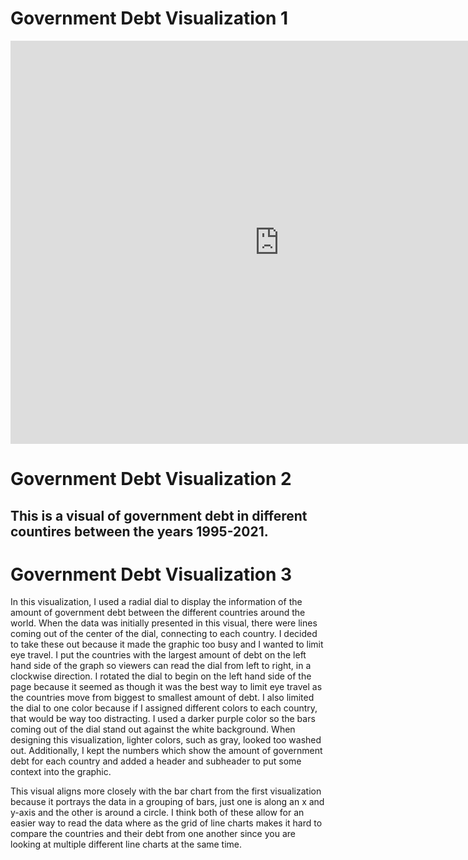 # Government Debt Visualization 1
<iframe src="https://data.oecd.org/chart/6Se6" width="860" height="645" style="border: 0" mozallowfullscreen="true" webkitallowfullscreen="true" allowfullscreen="true"><a href="https://data.oecd.org/chart/6Se6" target="_blank">OECD Chart: General government debt, Total, % of GDP, Annual, 2021</a></iframe>

# Government Debt Visualization 2
## This is a visual of government debt in different countires between the years 1995-2021.
<div class="flourish-embed flourish-chart" data-src="visualisation/11721168"><script src="https://public.flourish.studio/resources/embed.js"></script></div>

# Government Debt Visualization 3
<div class="flourish-embed flourish-hierarchy" data-src="visualisation/11730255"><script src="https://public.flourish.studio/resources/embed.js"></script></div>
In this visualization, I used a radial dial to display the information of the amount of government debt between the different countries around the world. When the data was initially presented in this visual, there were lines coming out of the center of the dial, connecting to each country. I decided to take these out because it made the graphic too busy and I wanted to limit eye travel. I put the countries with the largest amount of debt on the left hand side of the graph so viewers can read the dial from left to right, in a clockwise direction. I rotated the dial to begin on the left hand side of the page because it seemed as though it was the best way to limit eye travel as the countries move from biggest to smallest amount of debt. I also limited the dial to one color because if I assigned different colors to each country, that would be way too distracting. I used a darker purple color so the bars coming out of the dial stand out against the white background. When designing this visualization, lighter colors, such as gray, looked too washed out. Additionally, I kept the numbers which show the amount of government debt for each country and added a header and subheader to put some context into the graphic. 

This visual aligns more closely with the bar chart from the first visualization because it portrays the data in a grouping of bars, just one is along an x and y-axis and the other is around a circle. I think both of these allow for an easier way to read the data where as the grid of line charts makes it hard to compare the countries and their debt from one another since you are looking at multiple different line charts at the same time. 

